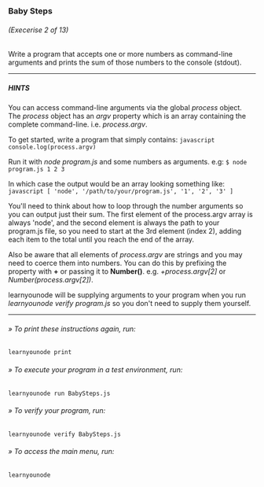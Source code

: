 ### Baby Steps
###### (Execerise 2 of 13)
Write a program that accepts one or more numbers as command-line arguments and prints the sum of those numbers to the console (stdout).

___
##### HINTS
You can access command-line arguments via the global *process* object. The *process* object has an *argv* property which is an array containing the complete command-line. i.e. *process.argv*.

To get started, write a program that simply contains:
    ```javascript
    console.log(process.argv)
    ```

Run it with *node program.js* and some numbers as arguments. e.g:
    `$ node program.js 1 2 3`

In which case the output would be an array looking something like:
    ```javascript
    [ 'node', '/path/to/your/program.js', '1', '2', '3' ]
    ```

You'll need to think about how to loop through the number arguments so you can output just their sum. The first element of the process.argv array is always 'node', and the second element is always the path to your program.js file, so you need to start at the 3rd element (index 2), adding each item to the total until you reach the end of the array.

Also be aware that all elements of *process.argv* are strings and you may need to coerce them into numbers. You can do this by prefixing the property with __+__ or passing it to __Number()__. e.g. *+process.argv[2]* or *Number(process.argv[2])*.

learnyounode will be supplying arguments to your program when you run *learnyounode verify program.js* so you don't need to supply them yourself.

___
###### » To print these instructions again, run:
    learnyounode print
###### » To execute your program in a test environment, run:
    learnyounode run BabySteps.js
###### » To verify your program, run:
    learnyounode verify BabySteps.js
###### » To access the main menu, run:
    learnyounode
